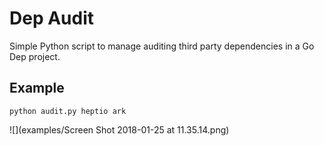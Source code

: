 # Dep Audit

Simple Python script to manage auditing third party dependencies in a Go Dep project.

## Example

```
python audit.py heptio ark
```

![](examples/Screen Shot 2018-01-25 at 11.35.14.png)
